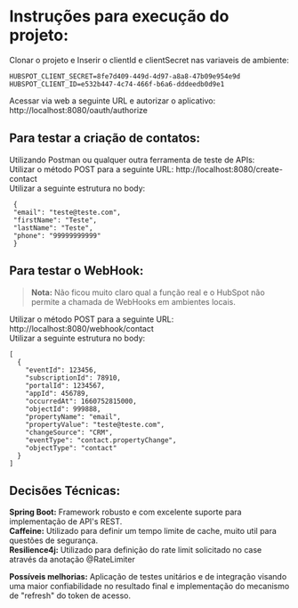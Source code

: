 # Instruções para execução do projeto:

 Clonar o projeto e Inserir o clientId e clientSecret nas variaveis de ambiente:
 
    HUBSPOT_CLIENT_SECRET=8fe7d409-449d-4d97-a8a8-47b09e954e9d
    HUBSPOT_CLIENT_ID=e532b447-4c74-466f-b6a6-dddeedb0d9e1
Acessar via web a seguinte URL e autorizar o aplicativo: http://localhost:8080/oauth/authorize
## Para testar a criação de contatos:
Utilizando Postman ou qualquer outra ferramenta de teste de APIs:  
Utilizar o método POST para a seguinte URL: http://localhost:8080/create-contact  
Utilizar a seguinte estrutura no body:

     {
     "email": "teste@teste.com",
     "firstName": "Teste",
     "lastName": "Teste",
     "phone": "99999999999"   
     }
   
## Para testar o WebHook:
> **Nota:** Não ficou muito claro qual a função real e o HubSpot não permite a chamada de WebHooks em ambientes locais.

  Utilizar o método POST para a seguinte URL: http://localhost:8080/webhook/contact  
  Utilizar a seguinte estrutura no body:
    
    [
      {
        "eventId": 123456,
        "subscriptionId": 78910,
        "portalId": 1234567,
        "appId": 456789,
        "occurredAt": 1660752815000,
        "objectId": 999888,
        "propertyName": "email",
        "propertyValue": "teste@teste.com",
        "changeSource": "CRM",
        "eventType": "contact.propertyChange",
        "objectType": "contact"
      }
    ]

## Decisões Técnicas:
**Spring Boot:** Framework robusto e com excelente suporte para implementação de API's REST.  
**Caffeine:** Utilizado para definir um tempo limite de cache, muito util para questões de segurança.  
**Resilience4j:** Utilizado para definição do rate limit solicitado no case através da anotação @RateLimiter  

**Possíveis melhorias:** Aplicação de testes unitários e de integração visando uma maior confiabilidade no resultado final e implementação do mecanismo de "refresh" do token de acesso.
